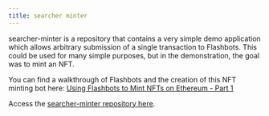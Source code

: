 ```yaml
---
title: searcher minter
---
```

searcher-minter is a repository that contains a very simple demo application which allows arbitrary submission of a single transaction to Flashbots. This could be used for many simple purposes, but in the demonstration, the goal was to mint an NFT.

You can find a walkthrough of Flashbots and the creation of this NFT minting bot here: [Using Flashbots to Mint NFTs on Ethereum - Part 1](https://www.youtube.com/watch?v=1ve1YIpDs_I)

Access the [searcher-minter repository here](https://github.com/flashbots/searcher-minter).

